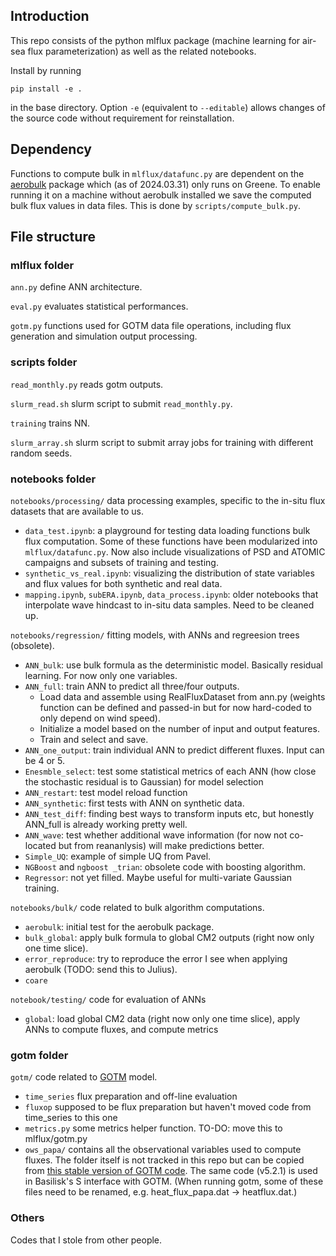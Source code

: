 ## Introduction
This repo consists of the python mlflux package (machine learning for air-sea flux parameterization) as well as the related notebooks. 

Install by running 

`pip install -e .`

in the base directory. Option `-e` (equivalent to `--editable`) allows changes of the source code without requirement for reinstallation.

## Dependency
Functions to compute bulk in `mlflux/datafunc.py` are dependent on the [aerobulk](https://github.com/jbusecke/aerobulk-python) package which (as of 2024.03.31) only runs on Greene. To enable running it on a machine without aerobulk installed we save the computed bulk flux values in data files. This is done by `scripts/compute_bulk.py`.

## File structure

### mlflux folder
`ann.py` define ANN architecture.

`eval.py` evaluates statistical performances.

`gotm.py` functions used for GOTM data file operations, including flux generation and simulation output processing.

### scripts folder
`read_monthly.py` reads gotm outputs.

`slurm_read.sh` slurm script to submit `read_monthly.py`.

`training` trains NN.

`slurm_array.sh` slurm script to submit array jobs for training with different random seeds.

### notebooks folder
`notebooks/processing/` data processing examples, specific to the in-situ flux datasets that are available to us. 

* `data_test.ipynb`: a playground for testing data loading functions bulk flux computation. Some of these functions have been modularized into `mlflux/datafunc.py`. Now also include visualizations of PSD and ATOMIC campaigns and subsets of training and testing.
* `synthetic_vs_real.ipynb`: visualizing the distribution of state variables and flux values for both synthetic and real data. 
* `mapping.ipynb`, `subERA.ipynb`, `data_process.ipynb`: older notebooks that interpolate wave hindcast to in-situ data samples. Need to be cleaned up.

`notebooks/regression/` fitting models, with ANNs and regreesion trees (obsolete).

* `ANN_bulk`: use bulk formula as the deterministic model. Basically residual learning. For now only one variables.
* `ANN_full`: train ANN to predict all three/four outputs.
    * Load data and assemble using RealFluxDataset from ann.py (weights function can be defined and passed-in but for now hard-coded to only depend on wind speed).
    * Initialize a model based on the number of input and output features.
    * Train and select and save.
* `ANN_one_output`: train individual ANN to predict different fluxes. Input can be 4 or 5.
* `Enesmble_select`: test some statistical metrics of each ANN (how close the stochastic residual is to Gaussian) for model selection
* `ANN_restart`: test model reload function
* `ANN_synthetic`: first tests with ANN on synthetic data.
* `ANN_test_diff`: finding best ways to transform inputs etc, but honestly ANN_full is already working pretty well.
* `ANN_wave`: test whether additional wave information (for now not co-located but from reananlysis) will make predictions better.
* `Simple_UQ`: example of simple UQ from Pavel.
* `NGBoost` and `ngboost _trian`: obsolete code with boosting algorithm.
* `Regressor`: not yet filled. Maybe useful for multi-variate Gaussian training.

`notebooks/bulk/` code related to bulk algorithm computations.

* `aerobulk`: initial test for the aerobulk package.
* `bulk_global`: apply bulk formula to global CM2 outputs (right now only one time slice).
* `error_reproduce`: try to reproduce the error I see when applying aerobulk (TODO: send this to Julius).
* `coare`

`notebook/testing/` code for evaluation of ANNs

* `global`: load global CM2 data (right now only one time slice), apply ANNs to compute fluxes, and compute metrics

### gotm folder
`gotm/` code related to [GOTM](https://gotm.net/portfolio/) model. 

* `time_series` flux preparation and off-line evaluation
* `fluxop` supposed to be flux preparation but haven't moved code from time_series to this one
* `metrics.py` some metrics helper function. TO-DO: move this to mlflux/gotm.py
* `ows_papa/` contains all the observational variables used to compute fluxes. The folder itself is not tracked in this repo but can be copied from [this stable version of GOTM code](https://github.com/gotm-model/code/archive/v5.2.1.tar.gz). The same code (v5.2.1) is used in Basilisk's S interface with GOTM. (When running gotm, some of these files need to be renamed, e.g. heat_flux_papa.dat -> heatflux.dat.)
  
### Others
Codes that I stole from other people. 


